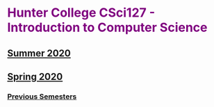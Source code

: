 
# <span style="color:purple">  Hunter College CSci127 - Introduction to Computer Science </span>

## [Summer 2020](https://huntercsci127.github.io/summer20.html)

##  [Spring 2020](https://huntercsci127.github.io/s20.html) 



### [Previous Semesters](https://stjohn.github.io/teaching/)

